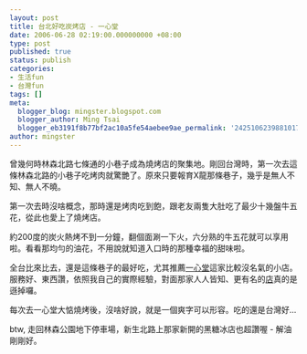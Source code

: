 ```yaml
---
layout: post
title: 台北好吃炭烤店 - 一心堂
date: 2006-06-28 02:19:00.000000000 +08:00
type: post
published: true
status: publish
categories:
- 生活fun
- 台灣fun
tags: []
meta:
  blogger_blog: mingster.blogspot.com
  blogger_author: Ming Tsai
  blogger_eb3191f8b77bf2ac10a5fe54aebee9ae_permalink: '242510623988101719'
author: mingster
---
```

<p>曾幾何時林森北路七條通的小巷子成為燒烤店的聚集地。剛回台灣時，第一次去這條林森北路的小巷子吃烤肉就驚艷了。原來只要報育X龍那條巷子，幾乎是無人不知、無人不曉。</p>
<p>第一次去時沒啥概念，那時還是烤肉吃到飽，跟老友兩隻大肚吃了最少十幾盤牛五花，從此也愛上了燒烤店。
<p><a href="http://bp2.blogger.com/_i0VzdspWXjI/Rvv13Tnkw_I/AAAAAAAAAJQ/9MEsR0iibF8/s1600-h/ABCD0002.JPG"><img id="BLOGGER_PHOTO_ID_5114952132317201394" alt="" src="/img/ABCD0002.JPG" border="0" /></a>約200度的炭火熱烤不到一分鐘，翻個面涮一下火，六分熟的牛五花就可以享用啦。看看那均勻的油花，不用說就知道入口時的那種幸福的甜味啦。</p>
<p>全台比來比去，還是這條巷子的最好吃，尤其推薦<a href="http://tw.lifestyle.yahoo.com/biz.html?bizid=ac9f41fed8f6fa8e&amp;sid=152959617&amp;city=%E5%8F%B0%E5%8C%97%E5%B8%82&amp;b=15&amp;sort=-rating" target="_blank">一心堂</a>這家比較沒名氣的小店。服務好、東西讚，依照我自己的實際經驗，對面那家人人皆知、更有名的<a href="http://tw.lifestyle.yahoo.com/biz.html?bizid=2d36c38f8769aa47">店</a>真的是遜掉囉。<br /><a href="http://bp2.blogger.com/_i0VzdspWXjI/Rvv6HTnkxAI/AAAAAAAAAJY/DP7MeDOB4Lc/s1600-h/DSC00051.jpg"><img id="BLOGGER_PHOTO_ID_5114956805241619458" alt="" src="/img/DSC00051.jpg" border="0" /></a></p>
<p>每次去一心堂大惦燒烤後，沒啥好說，就是一個爽字可以形容。吃的還是台灣好...</p>
<p>btw, 走回林森公園地下停車場，新生北路上那家新開的黑糖冰店也超讚喔 - 解油剛剛好。</p></p>
